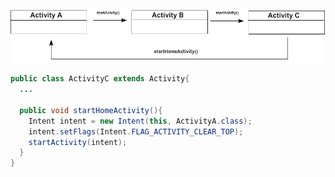 ![Header](/assets/images/gists/sample-activity-stack.png)

```java
public class ActivityC extends Activity{
  ...
  
  public void startHomeActivity(){
    Intent intent = new Intent(this, ActivityA.class);
    intent.setFlags(Intent.FLAG_ACTIVITY_CLEAR_TOP);
    startActivity(intent);
  }
}  
```

